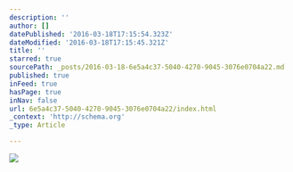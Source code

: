 ```yaml
---
description: ''
author: []
datePublished: '2016-03-18T17:15:54.323Z'
dateModified: '2016-03-18T17:15:45.321Z'
title: ''
starred: true
sourcePath: _posts/2016-03-18-6e5a4c37-5040-4270-9045-3076e0704a22.md
published: true
inFeed: true
hasPage: true
inNav: false
url: 6e5a4c37-5040-4270-9045-3076e0704a22/index.html
_context: 'http://schema.org'
_type: Article

---
```

![](https://the-grid-user-content.s3-us-west-2.amazonaws.com/b0c36be0-4779-4b17-b23b-a2209172e510.png)